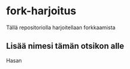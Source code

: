 # fork-harjoitus
Tällä repositoriolla harjoitellaan forkkaamista

## Lisää nimesi tämän otsikon alle
Hasan
